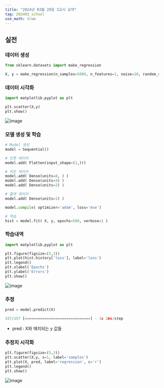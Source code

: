 ```yaml
---
title: "2024년 03월 29일 3교시 요약"
tag: 202403_school
use_math: true
---
```


## 실전

### 데이터 생성

```python
from sklearn.datasets import make_regression

X, y = make_regression(n_samples=5000, n_features=1, noise=10, random_state=42)
``` 

### 데이터 시각화

```python
import matplotlib.pyplot as plt

plt.scatter(X,y)
plt.show()
```

![image](https://github.com/yony-k/yony-k.github.io/assets/109204976/d341ca15-c806-416d-b864-25353b7ae010)

### 모델 생성 및 학습

```python
# Model 생성
model = Sequential()

# 인풋 레이어
model.add( Flatten(input_shape=(1,)))

# 히든 레이어
model.add( Dense(units=8, ) )
model.add( Dense(units=4) )
model.add( Dense(units=2) )

# 출력 레이더
model.add( Dense(units=1) )

model.compile( optimizer='adam', loss='mse')

# 학습
hist = model.fit( X, y, epochs=500, verbose=1 )
```

### 학습내역

```python
import matplotlib.pyplot as plt

plt.figure(figsize=(5,3))
plt.plot(hist.history['loss'], label='loss')
plt.legend()
plt.xlabel('Epochs')
plt.ylabel('Errors')
plt.show()
```

![image](https://github.com/yony-k/yony-k.github.io/assets/109204976/40d6feeb-7db0-4f52-8c7c-1a0ae122cecd)

### 추정

```python
pred = model.predict(X)
```

```python
157/157 [==============================] - 1s 2ms/step
```

- pred : X와 매치되는 y 값들

### 추정치 시각화

```python
plt.figure(figsize=(5,3))
plt.scatter(X,y, s=1, label='samples')
plt.plot(X, pred, label='regression', c='r')
plt.legend()
plt.show()
```

![image](https://github.com/yony-k/yony-k.github.io/assets/109204976/748e0436-0d1d-44bd-bb6d-2cfac74658ec)